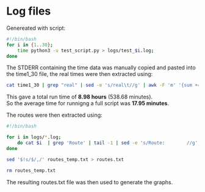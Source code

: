 # Log files

Genereated with script:

```bash
#!/bin/bash
for i in {1..30};
	time python3 -u test_script.py > logs/test_$i.log;
done
```

The STDERR containing the time data was manually copied and pasted into the time1_30 file, the real times were then extracted using:

```bash
cat time1_30 | grep "real" | sed -e 's/real\t//g' | awk -F 'm' '{sum += $1*60 + $2} END { print sum/60/60 }'
```

This gave a total run time of **8.98 hours** (538.68 minutes).  
So the average time for runnigng a full script was **17.95 minutes**.



The routes were then extracted using:

```bash
#!/bin/bash

for i in logs/*.log;
	do cat $i  | grep 'Route' | tail -1 | sed -e 's/Route:        //g' >> routes_temp.txt;
done

sed '$!s/$/,/' routes_temp.txt > routes.txt

rm routes_temp.txt
```





The resulting routes.txt file was then used to generate the graphs.
